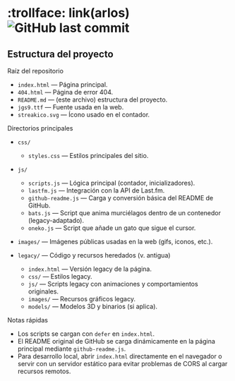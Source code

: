 # :trollface: link(arlos) ![GitHub last commit](https://img.shields.io/github/last-commit/carmoran0/MOOdleUnizarCSS)
## Estructura del proyecto


Raíz del repositorio

- `index.html` — Página principal.
- `404.html` — Página de error 404.
- `README.md` — (este archivo) estructura del proyecto.
- `jgs9.ttf` — Fuente usada en la web.
- `streakico.svg` — Ícono usado en el contador.

Directorios principales

- `css/`
	- `styles.css` — Estilos principales del sitio.

- `js/`
	- `scripts.js` — Lógica principal (contador, inicializadores).
	- `lastfm.js` — Integración con la API de Last.fm.
	- `github-readme.js` — Carga y conversión básica del README de GitHub.
	- `bats.js` — Script que anima murciélagos dentro de un contenedor (legacy-adaptado).
	- `oneko.js` — Script que añade un gato que sigue el cursor.

- `images/` — Imágenes públicas usadas en la web (gifs, iconos, etc.).

- `legacy/` — Código y recursos heredados (v. antigua)
	- `index.html` — Versión legacy de la página.
	- `css/` — Estilos legacy.
	- `js/` — Scripts legacy con animaciones y comportamientos originales.
	- `images/` — Recursos gráficos legacy.
	- `models/` — Modelos 3D y binarios (si aplica).



Notas rápidas

- Los scripts se cargan con `defer` en `index.html`.
- El README original de GitHub se carga dinámicamente en la página principal mediante `github-readme.js`.
- Para desarrollo local, abrir `index.html` directamente en el navegador o servir con un servidor estático para evitar problemas de CORS al cargar recursos remotos.
